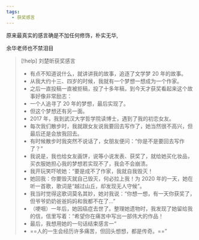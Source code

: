 ```yaml
---
tags:
  - 获奖感言
---
```

原来最真实的感言确是不加任何修饰，朴实无华, 

余华老师也不禁泪目

> [!help] 刘楚昕获奖感言
> - 有点不知道说什么，就讲讲我的故事，追逐了文学梦 20 年的故事。
> - 从我大约十三、四岁的时候，我就有一个梦想一想成为一个作家。
> - 之后一直投稿一直被拒稿，投了十多年稿，到今天才获奖看起来这个故事好像非常励志：
> - 一个人追寻了 20 年的梦想，最后实现了。
> - 但这个梦想还有另一面。
> - 2017 年，我到武汉大学哲学院读博士，遇到了我的初恋女友。
> - 每次我们散步时，我就跟女友说我要回去写作了，她当然很不高兴，但最后还是会放我回去。
> - 有时候散步时我突然不说话了，女朋友便问：“你是不是要回去写作了？”
> - 我说是，我也给女友画饼，说等小说发表、获奖了，就给她买化妆品，买衣服她担心我的梦想若实现不了，我会不会崩溃。
> - 我开玩笑吓唬她：“要是成不了作家，我就自我毁灭！
> - 她回我：你要毁灭就自己毁灭，何必拉上我！为 2020 年的一天，她在听一首歌，歌词是“越过山丘，却发现无人守候”。
> - 我当时觉得这歌词莫名其妙，她对我说：“你想一想，有一天你获奖了，但爷爷奶奶爸爸妈妈和我都不在了…”
> - （哽咽）一年后，她因癌症去世了。整理她遗物时，我发现了她留给我的信，信里写着：“希望你在痛苦中写出一部伟大的作品！
> - 最后，我想用她的一句话结束感言一“
> - ==人的一生会经历许多痛苦，但回头想想，都是传奇。==”
